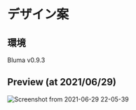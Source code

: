 # デザイン案

## 環境

Bluma v0.9.3

## Preview (at 2021/06/29)
![Screenshot from 2021-06-29 22-05-39](https://i.imgur.com/wc6IlPk.png)

